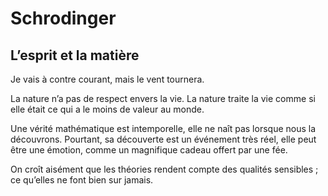 Schrodinger
===========

L’esprit et la matière
----------------------

Je vais à contre courant, mais le vent tournera.


La nature n’a pas de respect envers la vie.  La nature traite la vie comme si
elle était ce qui a le moins de valeur au monde.


Une vérité mathématique est intemporelle, elle ne naît pas lorsque nous la
découvrons.  Pourtant, sa découverte est un événement très réel, elle peut être
une émotion, comme un magnifique cadeau offert par une fée.


On croît aisément que les théories rendent compte des qualités sensibles ; ce
qu’elles ne font bien sur jamais.
